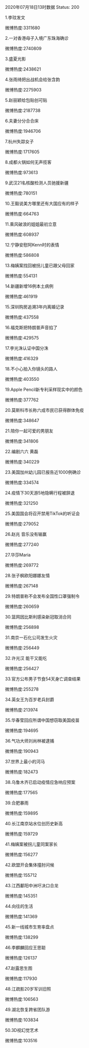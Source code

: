 2020年07月18日13时数据
Status: 200

1.李玟发文

微博热度:3311680

2.一对香港母子入境广东珠海确诊

微博热度:2740809

3.盛夏光影

微博热度:2438621

4.张雨绮把出战机会给张含韵

微博热度:2275903

5.赵丽颖给包贴创可贴

微博热度:2187738

6.夫妻分分合合床

微博热度:1946706

7.杭州失踪女子

微博热度:1717605

8.成都火锅如何无声揽客

微博热度:973613

9.武汉21名核酸检测人员驰援新疆

微博热度:780151

10.王毅说美方哪里还有大国应有的样子

微博热度:664763

11.乘风破浪的姐姐最初立意

微博热度:608937

12.宁静安慰阿Kenn时的表情

微博热度:586808

13.梅姨案找回被拐儿童已跟父母回家

微博热度:554131

14.新疆新增16例本土病例

微博热度:461919

15.深圳购房追溯3年内离婚记录

微博热度:437558

16.福克斯把特朗普声音掐了

微博热度:429575

17.李光洙认证中国分洙

微博热度:416329

18.不小心拍入你镜头的路人

微博热度:403550

19.Apple Pencil新专利采样现实中的颜色

微博热度:377762

20.莫斯科市长称六成市民已获得群体免疫

微博热度:348647

21.陪你一起可爱的男朋友

微博热度:341806

22.编剧六六 黄磊

微博热度:340229

23.美国加州幼儿园已报告近1000例确诊

微博热度:334574

24.疫情下30天游5地隐瞒行程被辞退

微博热度:321250

25.美国国会将召开禁用TikTok的听证会

微博热度:279052

26.赵兆 音乐没有输赢

微博热度:277240

27.华莎Maria

微博热度:269772

28.张子枫欧阳娜娜友情

微博热度:267148

29.特朗普称不会发布全国性口罩强制令

微博热度:260659

30.篮网因比斯利感染新冠取消合同

微博热度:256898

31.南京一石化公司发生火灾

微博热度:256449

32.许光汉 能干又能吃

微博热度:256427

33.官方公布男子节食54天身亡调查结果

微博热度:255278

34.英女王为百岁老兵封爵

微博热度:213974

35.华春莹回应所谓中国想窃取美国疫苗

微博热度:194695

36.气功大师刘尚林被逮捕

微博热度:190943

37.世界上最小的河马

微博热度:182473

38.乌鲁木齐已启动疫情应急响应预案

微博热度:177565

39.合肥暴雨

微博热度:159895

40.长江南京站水位创历史新高

微博热度:159729

41.梅姨案被拐儿童同案家长

微博热度:156277

42.欧盟开会集体撞肘问候

微博热度:155712

43.江西鄱阳中洲圩决口合龙

微博热度:145351

44.向往的生活

微博热度:141369

45.新一线城市生育率盘点

微博热度:138299

46.李麒麟回应王思聪

微博热度:126137

47.赵露思生图

微博热度:117930

48.江疏影20岁军训旧照

微博热度:106563

49.湖北恢复跨省团队游

微博热度:103834

50.3D视幻觉艺术

微博热度:103516

